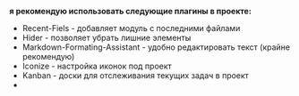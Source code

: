 
**я рекомендую использовать следующие плагины в проекте:**

- Recent-Fiels - добавляет модуль с последними файлами
- Hider - позволяет убрать лишние элементы
- Markdown-Formating-Assistant - удобно редактировать текст (крайне рекомендую)
- Iconize - настройка иконок под проект
- Kanban - доски для отслеживания текущих задач в проект
- 
